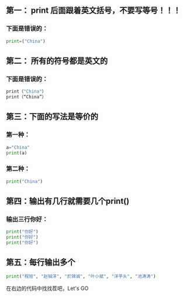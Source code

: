 ## 第一： print 后面跟着英文括号，不要写等号！！！

### 下面是错误的：

```py
print=("China")
```

## 第二： 所有的符号都是英文的

### 下面是错误的：

```py
print（"China"）
print（“China”）
```

## 第三：下面的写法是等价的

### 第一种：

```py
a="China"
print(a)
```

### 第二种：

```py
print("China")
```

## 第四：输出有几行就需要几个print()

### 输出三行你好：

```py
print("你好")
print("你好")
print("你好")
```

## 第五：每行输出多个

```py
print("程旭", "赵铖洋", "於锦诚", "叶小斌", "洋芋头", "池涛涛")
```

在右边的代码中找找茬吧，Let's GO
